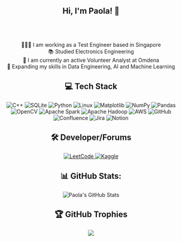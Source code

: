 ## <p align="center">Hi, I'm Paola! 👋 </p>

<br><br><p align="center">👩🏻‍💻 I am working as a Test Engineer based in Singapore<br>📚 Studied Electronics Engineering <br>🤝 I am currently an active Volunteer Analyst at Omdena<br>🎯 Expanding my skills in Data Engineering, AI and Machine Learning<br>


<!-- ## <p align="center"> 🌐 Socials </p>

<p align="center">
  <a href="https://linkedin.com/in/paolamanarin">
    <img src="https://img.shields.io/badge/LinkedIn-%230077B5.svg?logo=linkedin&logoColor=white" alt="LinkedIn">
  </a>
  <a href="mailto:manarinpaola@gmail.com">
    <img src="https://img.shields.io/badge/Email-D14836?logo=gmail&logoColor=white" alt="Email">
  </a>
</p> -->



## <p align="center"> 💻 Tech Stack </p>

<p align="center">
  <img src="https://img.shields.io/badge/c++-%2300599C.svg?style=for-the-badge&logo=c%2B%2B&logoColor=white" alt="C++">
  <img src="https://img.shields.io/badge/sqlite-%2307405e.svg?style=for-the-badge&logo=sqlite&logoColor=white" alt="SQLite">
  <img src="https://img.shields.io/badge/python-3670A0?style=for-the-badge&logo=python&logoColor=ffdd54" alt="Python">
  <img src="https://img.shields.io/badge/Linux-FCC624?style=for-the-badge&logo=linux&logoColor=black" alt="Linux">
  <img src="https://img.shields.io/badge/Matplotlib-%23ffffff.svg?style=for-the-badge&logo=Matplotlib&logoColor=black" alt="Matplotlib">
  <img src="https://img.shields.io/badge/numpy-%23013243.svg?style=for-the-badge&logo=numpy&logoColor=white" alt="NumPy">
  <img src="https://img.shields.io/badge/pandas-%23150458.svg?style=for-the-badge&logo=pandas&logoColor=white" alt="Pandas">
  <img src="https://img.shields.io/badge/opencv-%23white.svg?style=for-the-badge&logo=opencv&logoColor=white" alt="OpenCV">
  <img src="https://img.shields.io/badge/Apache%20Spark-FDEE21?style=flat-square&logo=apachespark&logoColor=black" alt="Apache Spark">
  <img src="https://img.shields.io/badge/Apache%20Hadoop-66CCFF?style=for-the-badge&logo=apachehadoop&logoColor=black" alt="Apache Hadoop">
  <img src="https://img.shields.io/badge/AWS-%23FF9900.svg?style=for-the-badge&logo=amazon-aws&logoColor=white" alt="AWS">
  <img src="https://img.shields.io/badge/github-%23121011.svg?style=for-the-badge&logo=github&logoColor=white" alt="GitHub">
  <img src="https://img.shields.io/badge/confluence-%23172BF4.svg?style=for-the-badge&logo=confluence&logoColor=white" alt="Confluence">
  <img src="https://img.shields.io/badge/jira-%230A0FFF.svg?style=for-the-badge&logo=jira&logoColor=white" alt="Jira">
  <img src="https://img.shields.io/badge/Notion-%23000000.svg?style=for-the-badge&logo=notion&logoColor=white" alt="Notion">
</p>


## <p align="center"> 🛠️ Developer/Forums </p>
<p align="center">
  <a href="https://leetcode.com/u/paolamanarin/">
    <img src="https://img.shields.io/badge/LeetCode-000000?style=for-the-badge&logo=LeetCode&logoColor=#d16c06" alt="LeetCode">
  </a>
  <a href="https://www.kaggle.com/paolamanarin">
    <img src="https://img.shields.io/badge/Kaggle-035a7d?style=for-the-badge&logo=kaggle&logoColor=white" alt="Kaggle">
  </a>
</p>



## <p align="center"> 📊 GitHub Stats: </p>

<p align="center">
  <img src="https://github-readme-stats.vercel.app/api?username=paolamanarin&theme=dark&hide_border=false&include_all_commits=false&count_private=false" alt="Paola's GitHub Stats">
</p>

<!-- ![](https://nirzak-streak-stats.vercel.app/?user=paolamanarin&theme=dark&hide_border=false)<br/>
![](https://github-readme-stats.vercel.app/api/top-langs/?username=paolamanarin&theme=dark&hide_border=false&include_all_commits=false&count_private=false&layout=compact)  -->

## <p align="center"> 🏆 GitHub Trophies </p>
<p align="center">
<img src="https://github-profile-trophy.vercel.app/?username=paolamanarin&theme=radical&no-frame=false&no-bg=true&margin-w=4">
</p>


<!-- Proudly created with GPRM ( https://gprm.itsvg.in ) -->

